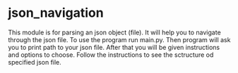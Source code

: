 # json_navigation
This module is for parsing an json object (file). It will help you to navigate through the json file.
To use the program run main.py.
Then program will ask you to print path to your json file.
After that you will be given instructions and options to choose.
Follow the instructions to see the sctructure od specified json file.
